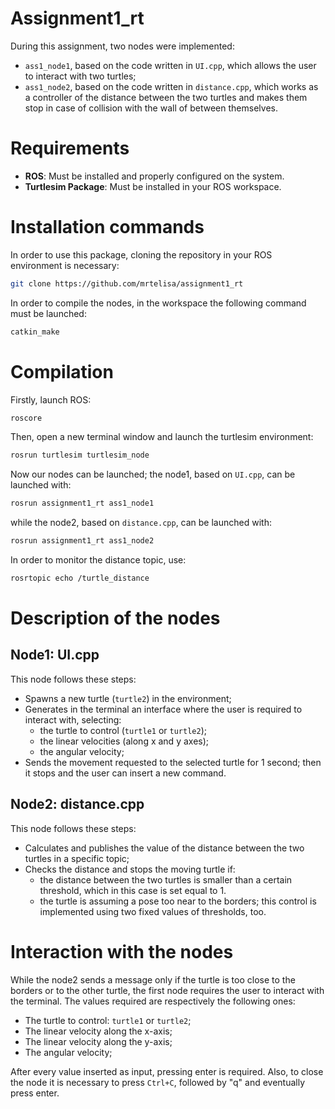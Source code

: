 
# **Assignment1_rt**
During this assignment, two nodes were implemented: 
- `ass1_node1`, based on the code written in `UI.cpp`, which allows the user to interact with two turtles;
- `ass1_node2`, based on the code written in `distance.cpp`, which works as a controller of the distance between the two turtles and makes them stop in case of collision with the wall of between themselves.

# **Requirements**

- **ROS**: Must be installed and properly configured on the system.
- **Turtlesim Package**: Must be installed in your ROS workspace. 
  
# **Installation commands**
In order to use this package, cloning the repository in your ROS environment is necessary:

```bash
git clone https://github.com/mrtelisa/assignment1_rt
```
In order to compile the nodes, in the workspace the following command must be launched:

```bash
catkin_make
```

# **Compilation**
Firstly, launch ROS:
```bash
roscore
```
Then, open a new terminal window and launch the turtlesim environment:
```bash
rosrun turtlesim turtlesim_node
```
Now our nodes can be launched; the node1, based on `UI.cpp`, can be launched with:
```bash
rosrun assignment1_rt ass1_node1
```
while the node2, based on `distance.cpp`, can be launched with:
```bash
rosrun assignment1_rt ass1_node2
```

In order to monitor the distance topic, use:
```bash
rosrtopic echo /turtle_distance
```

# **Description of the nodes**
## Node1: UI.cpp
This node follows these steps:
- Spawns a new turtle (`turtle2`) in the environment;
- Generates in the terminal an interface where the user is required to interact with, selecting:
  - the turtle to control (`turtle1` or `turtle2`);
  - the linear velocities (along x and y axes);
  - the angular velocity;
- Sends the movement requested to the selected turtle for 1 second; then it stops and the user can insert a new command.

## Node2: distance.cpp
This node follows these steps:
- Calculates and publishes the value of the distance between the two turtles in a specific topic;
- Checks the distance and stops the moving turtle if:
  - the distance between the two turtles is smaller than a certain threshold, which in this case is set equal to 1.
  - the turtle is assuming a pose too near to the borders; this control is implemented using two fixed values of thresholds, too.
  
# **Interaction with the nodes**
While the node2 sends a message only if the turtle is too close to the borders or to the other turtle, the first node requires the user to interact with the terminal. 
The values required are respectively the following ones:
- The turtle to control: `turtle1` or `turtle2`;
- The linear velocity along the x-axis;
- The linear velocity along the y-axis;
- The angular velocity;
  
After every value inserted as input, pressing enter is required.
Also, to close the node it is necessary to press `Ctrl+C`, followed by "q" and eventually press enter.

